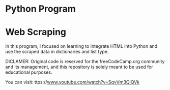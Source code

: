 # Python Program
# Web Scraping

In this program, I focused on learning to integrate HTML into Python and use the scraped data in dictionaries and list type.

DICLAMER: Original code is reserved for the freeCodeCamp.org community and its management, and this repository is solely meant to be used for educational purposes. 

You can visit: ttps://www.youtube.com/watch?v=SqvVm3QiQVk
